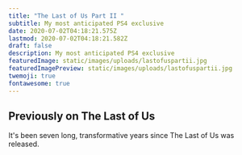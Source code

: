 ```yaml
---
title: "The Last of Us Part II "
subtitle: My most anticipated PS4 exclusive
date: 2020-07-02T04:18:21.575Z
lastmod: 2020-07-02T04:18:21.582Z
draft: false
description: My most anticipated PS4 exclusive
featuredImage: static/images/uploads/lastofuspartii.jpg
featuredImagePreview: static/images/uploads/lastofuspartii.jpg
twemoji: true
fontawesome: true
---
```

## Previously on The Last of Us

It's been seven long, transformative years since The Last of Us was released.